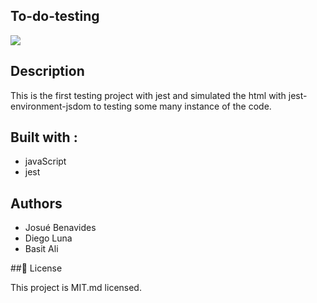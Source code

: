 ## To-do-testing
![](https://img.shields.io/badge/Microverse-blueviolet)
## Description

This is the first testing project with jest and simulated the html with jest-environment-jsdom to testing some many instance of the code.

## Built with :

- javaScript
- jest 

## Authors

- Josué Benavides
- Diego Luna
- Basit Ali

##📝 License

This project is MIT.md licensed.


